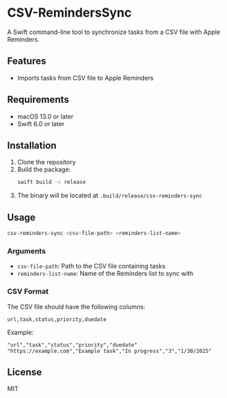 # CSV-RemindersSync

A Swift command-line tool to synchronize tasks from a CSV file with Apple Reminders.

## Features

- Imports tasks from CSV file to Apple Reminders


## Requirements

- macOS 13.0 or later
- Swift 6.0 or later

## Installation

1. Clone the repository
2. Build the package:
   ```bash
   swift build -c release
   ```
3. The binary will be located at `.build/release/csv-reminders-sync`

## Usage

```bash
csv-reminders-sync <csv-file-path> <reminders-list-name>
```

### Arguments

- `csv-file-path`: Path to the CSV file containing tasks
- `reminders-list-name`: Name of the Reminders list to sync with

### CSV Format

The CSV file should have the following columns:
```
url,task,status,priority,duedate
```

Example:
```csv
"url","task","status","priority","duedate"
"https://example.com","Example task","In progress","3","1/30/2025"
```

## License

MIT
